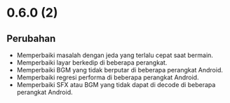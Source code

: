 # 0.6.0 (2)

## Perubahan

- Memperbaiki masalah dengan jeda yang terlalu cepat saat bermain.
- Memperbaiki layar berkedip di beberapa perangkat.
- Memperbaiki BGM yang tidak berputar di beberapa perangkat Android.
- Memperbaiki regresi performa di beberapa perangkat Android.
- Memperbaiki SFX atau BGM yang tidak dapat di decode di beberapa perangkat Android.
